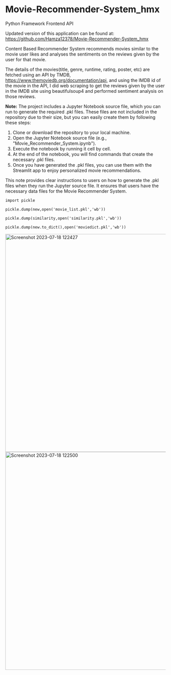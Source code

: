 # Movie-Recommender-System_hmx
Python Framework Frontend API

Updated version of this application can be found at: https://github.com/Hamza12378/Movie-Recommender-System_hmx

Content Based Recommender System recommends movies similar to the movie user likes and analyses the sentiments on the reviews given by the user for that movie.

The details of the movies(title, genre, runtime, rating, poster, etc) are fetched using an API by TMDB, https://www.themoviedb.org/documentation/api, and using the IMDB id of the movie in the API, I did web scraping to get the reviews given by the user in the IMDB site using beautifulsoup4 and performed sentiment analysis on those reviews.

**Note:** The project includes a Jupyter Notebook source file, which you can run to generate the required .pkl files. These files are not included in the repository due to their size, but you can easily create them by following these steps:

1. Clone or download the repository to your local machine.
2. Open the Jupyter Notebook source file (e.g., "Movie_Recommender_System.ipynb").
3. Execute the notebook by running it cell by cell.
4. At the end of the notebook, you will find commands that create the necessary .pkl files.
5. Once you have generated the .pkl files, you can use them with the Streamlit app to enjoy personalized movie recommendations.

This note provides clear instructions to users on how to generate the .pkl files when they run the Jupyter source file. It ensures that users have the necessary data files for the Movie Recommender System.



`import pickle`

`pickle.dump(new,open('movie_list.pkl','wb'))`

`pickle.dump(similarity,open('similarity.pkl','wb'))`

`pickle.dump(new.to_dict(),open('moviedict.pkl','wb'))`






<img width="684" alt="Screenshot 2023-07-18 122427" src="https://github.com/Hamza12378/Movie-Recommender-System_hmx/assets/111439617/35b32b83-7845-45ea-a5d0-e89d2182586d">
<img width="684" alt="Screenshot 2023-07-18 122500" src="https://github.com/Hamza12378/Movie-Recommender-System_hmx/assets/111439617/0fe4f866-6261-48a5-a2a5-40cce14cee31">

